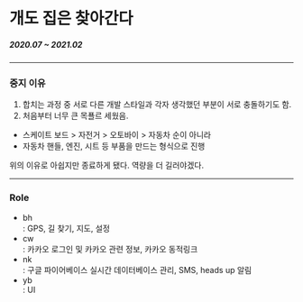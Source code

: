 # 개도 집은 찾아간다
##### 2020.07 ~ 2021.02
--------------------------
### 중지 이유   
1. 합치는 과정 중 서로 다른 개발 스타일과 각자 생각했던 부분이 서로 충돌하기도 함.
2. 처음부터 너무 큰 목푤르 세웠음. 
- 스케이트 보드 > 자전거 > 오토바이 > 자동차 순이 아니라
- 자동차 핸들, 엔진, 시트 등 부품을 만드는 형식으로 진행

위의 이유로 아쉽지만 종료하게 됐다. 역량을 더 길러야겠다.


--------------------------
### Role
+ bh   
: GPS, 길 찾기, 지도, 설정
+ cw   
: 카카오 로그인 및 카카오 관련 정보, 카카오 동적링크
+ nk   
: 구글 파이어베이스 실시간 데이터베이스 관리, SMS, heads up 알림 
+ yb   
: UI

